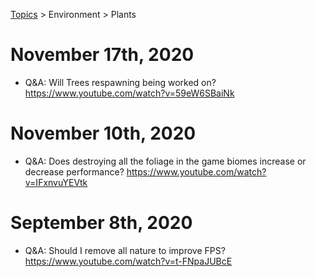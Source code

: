 [Topics](../../topics.md) > Environment > Plants

# November 17th, 2020
* Q&A: Will Trees respawning being worked on? https://www.youtube.com/watch?v=59eW6SBaiNk

# November 10th, 2020
* Q&A: Does destroying all the foliage in the game biomes increase or decrease performance? https://www.youtube.com/watch?v=IFxnvuYEVtk

# September 8th, 2020
* Q&A: Should I remove all nature to improve FPS? https://www.youtube.com/watch?v=t-FNpaJUBcE

